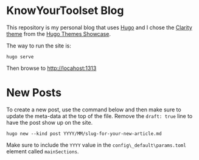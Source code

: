 # KnowYourToolset Blog

This repository is my personal blog that uses [Hugo](https://gohugo.io/) and I chose the [Clarity theme](https://themes.gohugo.io/themes/hugo-clarity/) from the [Hugo Themes Showcase](https://themes.gohugo.io/).

The way to run the site is: 
```
hugo serve
```

Then browse to [http://locahost:1313](http://localhost:1313)

# New Posts
To create a new post, use the command below and then make sure to update the meta-data at the top of the file.  Remove the `draft: true` line to have the 
post show up on the site.

```
hugo new --kind post YYYY/MM/slug-for-your-new-article.md
```
Make sure to include the `YYYY` value in the `config\_default\params.toml` element called `mainSections`.